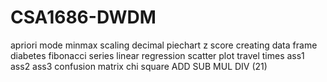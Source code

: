 # CSA1686-DWDM
apriori
mode
minmax
scaling decimal
piechart
z score
creating data frame
diabetes
fibonacci series
linear regression
scatter plot
travel times
ass1
ass2
ass3
confusion matrix
chi square
ADD
SUB
MUL
DIV
(21)
